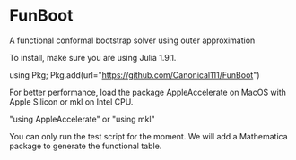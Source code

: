# FunBoot
A functional conformal bootstrap solver using outer approximation


To install, make sure you are using Julia 1.9.1.

using Pkg; Pkg.add(url="https://github.com/Canonical111/FunBoot")

For better performance, load the package AppleAccelerate on MacOS with Apple Silicon or mkl on Intel CPU.

"using AppleAccelerate" or "using mkl"

You can only run the test script for the moment. We will add a Mathematica package to generate the functional table.
